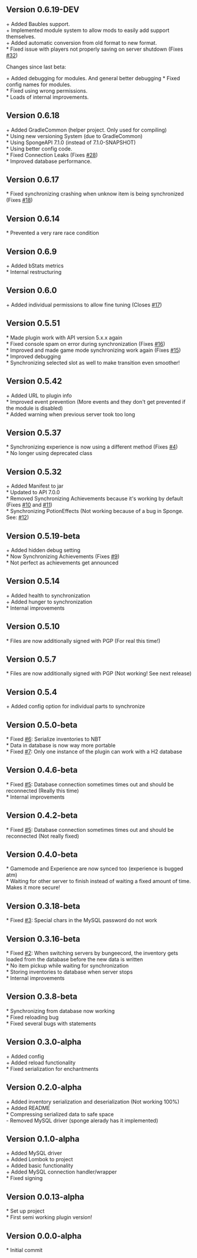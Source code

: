 Version 0.6.19-DEV
------------------

\+ Added Baubles support.  
\+ Implemented module system to allow mods to easily add support themselves.  
\+ Added automatic conversion from old format to new format.  
\* Fixed issue with players not properly saving on server shutdown (Fixes [#32](https://github.com/AuraDevelopmentTeam/InvSync/issues/32))  

Changes since last beta:

\+ Added debugging for modules. And general better debugging
\* Fixed config names for modules.  
\* Fixed using wrong permissions.  
\* Loads of internal improvements.  


Version 0.6.18
--------------

\+ Added GradleCommon (helper project. Only used for compiling)  
\* Using new versioning System (due to GradleCommon)  
\* Using SpongeAPI 7.1.0 (instead of 7.1.0-SNAPSHOT)  
\* Using better config code.  
\* Fixed Connection Leaks (Fixes [#28](https://github.com/AuraDevelopmentTeam/InvSync/issues/28))  
\* Improved database performance.  


Version 0.6.17
--------------

\* Fixed synchronizing crashing when unknow item is being synchronized (Fixes [#18](https://github.com/AuraDevelopmentTeam/InvSync/issues/18))  


Version 0.6.14
--------------

\* Prevented a very rare race condition  


Version 0.6.9
-------------

\+ Added bStats metrics  
\* Internal restructuring  


Version 0.6.0
-------------

\+ Added individual permissions to allow fine tuning (Closes [#17](https://github.com/AuraDevelopmentTeam/InvSync/issues/17))  


Version 0.5.51
--------------

\* Made plugin work with API version 5.x.x again  
\* Fixed console spam on error during synchronization (Fixes [#16](https://github.com/AuraDevelopmentTeam/InvSync/issues/16))  
\* Improved and made game mode synchronizing work again (Fixes [#15](https://github.com/AuraDevelopmentTeam/InvSync/issues/15))  
\* Improved debugging  
\* Synchronizing selected slot as well to make transition even smoother!  


Version 0.5.42
--------------

\+ Added URL to plugin info  
\* Improved event prevention (More events and they don't get prevented if the module is disabled)  
\* Added warning when previous server took too long  


Version 0.5.37
--------------

\* Synchronizing experience is now using a different method (Fixes [#4](https://github.com/AuraDevelopmentTeam/InvSync/issues/4))  
\* No longer using deprecated class  


Version 0.5.32
--------------

\+ Added Manifest to jar  
\* Updated to API 7.0.0  
\* Removed Synchronizing Achievements because it's working by default (Fixes [#10](https://github.com/AuraDevelopmentTeam/InvSync/issues/10) and [#11](https://github.com/AuraDevelopmentTeam/InvSync/issues/11))  
\* Synchronizing PotionEffects (Not working because of a bug in Sponge. See: [#12](https://github.com/AuraDevelopmentTeam/InvSync/issues/12))  


Version 0.5.19-beta
-------------------

\+ Added hidden debug setting  
\* Now Synchronizing Achievements (Fixes [#9](https://github.com/AuraDevelopmentTeam/InvSync/issues/9))  
\* Not perfect as achievements get announced  


Version 0.5.14
--------------

\+ Added health to synchronization  
\+ Added hunger to synchronization  
\* Internal improvements  


Version 0.5.10
--------------

\* Files are now additionally signed with PGP (For real this time!)  


Version 0.5.7
-------------

\* Files are now additionally signed with PGP (Not working! See next release)  


Version 0.5.4
-------------

\+ Added config option for individual parts to synchronize  


Version 0.5.0-beta
------------------

\* Fixed [#6](https://github.com/AuraDevelopmentTeam/InvSync/issues/6): Serialize inventories to NBT  
\* Data in database is now way more portable  
\* Fixed [#7](https://github.com/AuraDevelopmentTeam/InvSync/issues/7): Only one instance of the plugin can work with a H2 database  


Version 0.4.6-beta
------------------

\* Fixed [#5](https://github.com/AuraDevelopmentTeam/InvSync/issues/5): Database connection sometimes times out and should be reconnected (Really this time)  
\* Internal improvements  


Version 0.4.2-beta
------------------

\* Fixed [#5](https://github.com/AuraDevelopmentTeam/InvSync/issues/5): Database connection sometimes times out and should be reconnected (Not really fixed)  


Version 0.4.0-beta
------------------

\* Gamemode and Experience are now synced too (experience is bugged atm)  
\* Waiting for other server to finish instead of waiting a fixed amount of time. Makes it more secure!  


Version 0.3.18-beta
-------------------

\* Fixed [#3](https://github.com/AuraDevelopmentTeam/InvSync/issues/3): Special chars in the MySQL password do not work  


Version 0.3.16-beta
-------------------

\* Fixed [#2](https://github.com/AuraDevelopmentTeam/InvSync/issues/2): When switching servers by bungeecord, the inventory gets loaded from the database before the new data is written  
\* No item pickup while waiting for synchronization  
\* Storing inventories to database when server stops  
\* Internal improvements  


Version 0.3.8-beta
------------------

\* Synchronizing from database now working  
\* Fixed reloading bug  
\* Fixed several bugs with statements  


Version 0.3.0-alpha
-------------------

\+ Added config  
\+ Added reload functionality  
\* Fixed serialization for enchantments  


Version 0.2.0-alpha
-------------------

\+ Added inventory serialization and deserialization (Not working 100%)  
\+ Added README  
\* Compressing serialized data to safe space  
\- Removed MySQL driver (sponge alerady has it implemented)  


Version 0.1.0-alpha
-------------------

\+ Added MySQL driver  
\+ Added Lombok to project  
\+ Added basic functionality  
\+ Added MySQL connection handler/wrapper  
\* Fixed signing  


Version 0.0.13-alpha
--------------------

\* Set up project  
\* First semi working plugin version!  


Version 0.0.0-alpha
-------------------

\* Initial commit  
